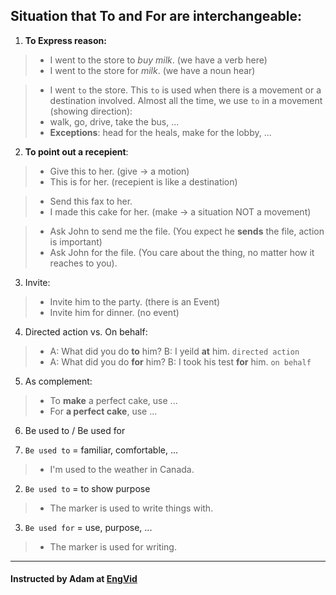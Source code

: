 ## Situation that To and For are interchangeable:

1. **To Express reason:**
> - I went to the store to *buy milk*. (we have a verb here)
> - I went to the store for *milk*. (we have a noun hear)

> - I went `to` the store. 
This `to` is used when there is a movement or a destination involved.
Almost all the time, we use `to` in a movement (showing direction):
> - walk, go, drive, take the bus, ...
> - **Exceptions**: head for the heals, make for the lobby, ...

2. **To point out a recepient**:

> - Give this to her. (give -> a motion)
> - This is for her. (recepient is like a destination)

> - Send this fax to her.
> - I made this cake for her. (make -> a situation NOT a movement)

> - Ask John to send me the file. (You expect he **sends** the file, action is important)
> - Ask John for the file. (You care about the thing, no matter how it reaches to you).

3. Invite:

> - Invite him to the party. (there is an Event)
> - Invite him for dinner. (no event)

4. Directed action vs. On behalf:

> - A: What did you do **to** him? B: I yeild **at** him. `directed action`
> - A: What did you do **for** him? B: I took his test **for** him. `on behalf`

5. As complement:
> - To **make** a perfect cake, use ...
> - For **a perfect cake**, use ...

6. Be used to / Be used for

1. `Be used to` = familiar, comfortable, ...
> - I'm used to the weather in Canada.

2. `Be used to` = to show purpose
> - The marker is used to write things with.

3. `Be used for` = use, purpose, ...
> - The marker is used for writing.

---
#### Instructed by Adam at [EngVid](www.engvid.com)
